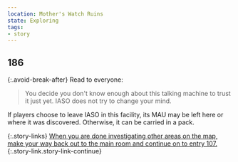 ```yaml
---
location: Mother's Watch Ruins
state: Exploring
tags:
- story
---
```


## 186

{:.avoid-break-after}
Read to everyone:

> You decide you don't know enough about this talking machine to trust it just yet.
> IASO does not try to change your mind.

If players choose to leave IASO in this facility, its MAU may be left here or where it was discovered.
Otherwise, it can be carried in a pack.

{:.story-links}
[When you are done investigating other areas on the map, make your way back out to the main room and continue on to entry 107.](107-lab.md){:.story-link.story-link-continue}
